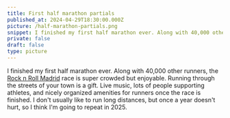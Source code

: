 ```yaml
---
title: First half marathon partials
published_at: 2024-04-29T18:30:00.000Z
picture: /half-marathon-partials.png
snippet: I finished my first half marathon ever. Along with 40,000 other runners, the Rock n Roll Madrid race is super crowded but enjoyable.
private: false
draft: false
type: picture
---
```


I finished my first half marathon ever. Along with 40,000 other runners, the [Rock n Roll Madrid](https://rocknrollmadridrun.com/) race is super crowded but enjoyable. Running through the streets of your town is a gift. Live music, lots of people supporting athletes, and nicely organized amenities for runners once the race is finished. I don't usually like to run long distances, but once a year doesn't hurt, so I think I'm going to repeat in 2025.